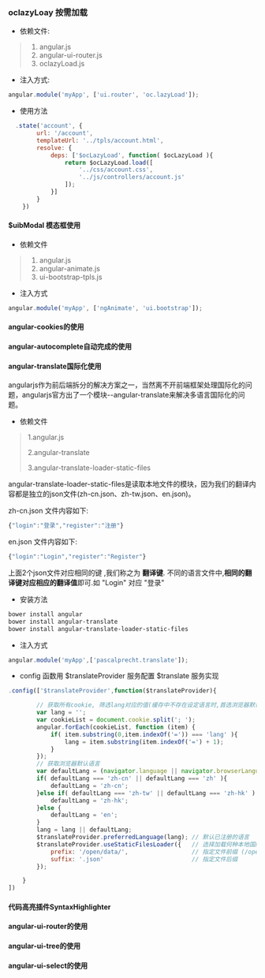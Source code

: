 ### oclazyLoay 按需加载

* 依赖文件:

> 1. angular.js
> 2. angular-ui-router.js
> 3. oclazyLoad.js

* 注入方式:

```js
angular.module('myApp', ['ui.router', 'oc.lazyLoad']);
```

* 使用方法

```js
  .state('account', {
        url: '/account',
        templateUrl: '../tpls/account.html',
        resolve: {
            deps: ['$ocLazyLoad', function( $ocLazyLoad ){
                return $ocLazyLoad.load([
                    '../css/account.css',
                    '../js/controllers/account.js'
                ]);
            }]
        }
    })
```

#### $uibModal 模态框使用

* 依赖文件

> 1. angular.js
> 2. angular-animate.js
> 3. ui-bootstrap-tpls.js

* 注入方式

```js
angular.module('myApp', ['ngAnimate', 'ui.bootstrap']);
```

#### angular-cookies的使用

#### angular-autocomplete自动完成的使用

#### 

#### angular-translate国际化使用

angularjs作为前后端拆分的解决方案之一，当然离不开前端框架处理国际化的问题，angularjs官方出了一个模块--angular-translate来解决多语言国际化的问题。

* 依赖文件

> 1.angular.js
>
> 2.angular-translate
>
> 3.angular-translate-loader-static-files

angular-translate-loader-static-files是读取本地文件的模块，因为我们的翻译内容都是独立的json文件\(zh-cn.json、zh-tw.json、en.json\)。

zh-cn.json 文件内容如下:

```js
{"login":"登录","register":"注册"}
```

en.json 文件内容如下:

```js
{"login":"Login","register":"Register"}
```

上面2个json文件对应相同的键 ,我们称之为 **翻译键**.  不同的语言文件中,**相同的翻译键对应相应的翻译值**即可.如 "Login" 对应 "登录"

* 安装方法

```bash
bower install angular
bower install angular-translate
bower install angular-translate-loader-static-files
```

* 注入方式

```js
angular.module('myApp',['pascalprecht.translate']);
```

* config 函数用 $translateProvider 服务配置 $translate 服务实现

```js
.config(['$translateProvider',function($translateProvider){

        // 获取所有cookie, 筛选lang对应的值(缓存中不存在设定语言时,首选浏览器默认语言)
        var lang = '';
        var cookieList = document.cookie.split('; ');
        angular.forEach(cookieList, function (item) {
            if( item.substring(0,item.indexOf('=')) === 'lang' ){
                lang = item.substring(item.indexOf('=') + 1);
            }
        });
        // 获取浏览器默认语言
        var defaultLang = (navigator.language || navigator.browserLanguage).toLowerCase();
        if( defaultLang === 'zh-cn' || defaultLang === 'zh' ){
            defaultLang = 'zh-cn';
        }else if( defaultLang === 'zh-tw' || defaultLang === 'zh-hk' ) {
            defaultLang = 'zh-hk';
        }else {
            defaultLang = 'en';
        }
        lang = lang || defaultLang;
        $translateProvider.preferredLanguage(lang); // 默认已注册的语言
        $translateProvider.useStaticFilesLoader({   // 选择加载何种本地国际化语言配置文件
            prefix: '/open/data/',                  // 指定文件前缀 (/open-api/data/en.json)
            suffix: '.json'                         // 指定文件后缀
        });

    }
])
```







#### 代码高亮插件SyntaxHighlighter

#### angular-ui-router的使用

#### angular-ui-tree的使用

#### 

#### angular-ui-select的使用



